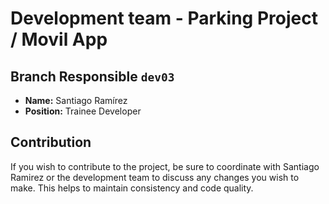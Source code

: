 # Development team - Parking Project / Movil App 

##  Branch Responsible `dev03`

- **Name:** Santiago Ramírez
- **Position:** Trainee Developer

  
## Contribution

If you wish to contribute to the project, be sure to coordinate with Santiago Ramirez or the development team to discuss any changes you wish to make. This helps to maintain consistency and code quality.
